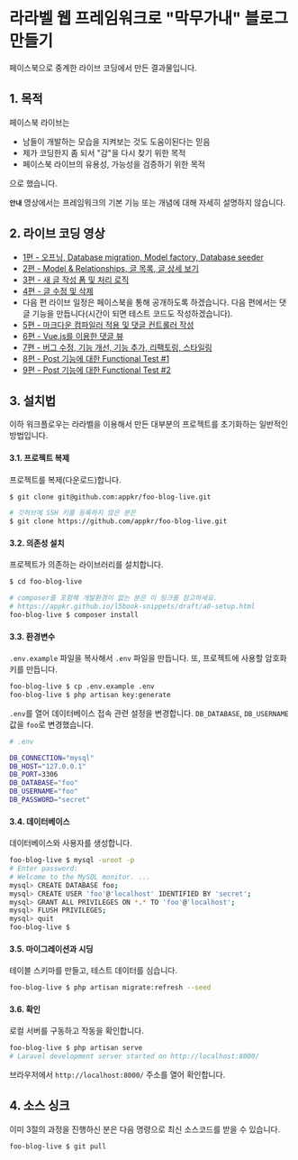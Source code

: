 # 라라벨 웹 프레임워크로 "막무가내" 블로그 만들기

페이스북으로 중계한 라이브 코딩에서 만든 결과물입니다.

## 1. 목적

페이스북 라이브는

-   남들이 개발하는 모습을 지켜보는 것도 도움이된다는 믿음
-   제가 코딩한지 좀 되서 "감"을 다시 찾기 위한 목적
-   페이스북 라이브의 유용성, 가능성을 검증하기 위한 목적

으로 했습니다.

**`안내`** 영상에서는 프레임워크의 기본 기능 또는 개념에 대해 자세히 설명하지 않습니다.

## 2. 라이브 코딩 영상

-   [1편 - 오프닝, Database migration, Model factory, Database seeder](https://www.facebook.com/juwonkimatmedotcom/videos/10202001156626674/)
-   [2편 - Model & Relationships, 글 목록, 글 상세 보기](https://www.facebook.com/juwonkimatmedotcom/videos/10202001339431244/)
-   [3편 - 새 글 작성 폼 및 처리 로직](https://www.facebook.com/juwonkimatmedotcom/videos/10202008678054705/)
-   [4편 - 글 수정 및 삭제](https://www.facebook.com/juwonkimatmedotcom/videos/10202009028823474/)
-   다음 편 라이브 일정은 페이스북을 통해 공개하도록 하겠습니다. 다음 편에서는 댓글 기능을 만듭니다(시간이 되면 테스트 코드도 작성하겠습니다).
-   [5편 - 마크다운 컴파일러 적용 및 댓글 컨트롤러 작성](https://www.facebook.com/juwonkimatmedotcom/videos/10202016151401534/)
-   [6편 - Vue.js를 이용한 댓글 뷰](https://www.facebook.com/juwonkimatmedotcom/videos/10202016604092851/)
-   [7편 - 버그 수정, 기능 개선, 기능 추가, 리팩토링, 스타일링](https://www.facebook.com/juwonkimatmedotcom/videos/10202027493085069/)
-   [8편 - Post 기능에 대한 Functional Test #1](https://www.facebook.com/juwonkimatmedotcom/videos/10202035592967561/)
-   [9편 - Post 기능에 대한 Functional Test #2](https://www.facebook.com/juwonkimatmedotcom/videos/10202035781452273/)

## 3. 설치법

이하 워크플로우는 라라벨을 이용해서 만든 대부분의 프로젝트를 초기화하는 일반적인 방법입니다.

#### 3.1. 프로젝트 복제

프로젝트를 복제(다운로드)합니다.

```sh
$ git clone git@github.com:appkr/foo-blog-live.git

# 깃허브에 SSH 키를 등록하지 않은 분은
$ git clone https://github.com/appkr/foo-blog-live.git
```

#### 3.2. 의존성 설치

프로젝트가 의존하는 라이브러리를 설치합니다.

```sh
$ cd foo-blog-live

# composer를 포함해 개발환경이 없는 분은 이 링크를 참고하세요.
# https://appkr.github.io/l5book-snippets/draft/a0-setup.html
foo-blog-live $ composer install
```

#### 3.3. 환경변수

`.env.example` 파일을 복사해서 `.env` 파일을 만듭니다. 또, 프로젝트에 사용할 암호화 키를 만듭니다.

```sh
foo-blog-live $ cp .env.example .env
foo-blog-live $ php artisan key:generate
```

`.env`를 열어 데이터베이스 접속 관련 설정을 변경합니다. `DB_DATABASE`, `DB_USERNAME` 값을 `foo`로 변경했습니다.

```sh
# .env

DB_CONNECTION="mysql"
DB_HOST="127.0.0.1"
DB_PORT=3306
DB_DATABASE="foo"
DB_USERNAME="foo"
DB_PASSWORD="secret"
```

#### 3.4. 데이터베이스

데이터베이스와 사용자를 생성합니다.

```sh
foo-blog-live $ mysql -uroot -p
# Enter password:
# Welcome to the MySQL monitor. ...
mysql> CREATE DATABASE foo;
mysql> CREATE USER 'foo'@'localhost' IDENTIFIED BY 'secret';
mysql> GRANT ALL PRIVILEGES ON *.* TO 'foo'@'localhost';
mysql> FLUSH PRIVILEGES;
mysql> quit
foo-blog-live $
```

#### 3.5. 마이그레이션과 시딩

테이블 스키마를 만들고, 테스트 데이터를 심습니다.

```sh
foo-blog-live $ php artisan migrate:refresh --seed
```

#### 3.6. 확인

로컬 서버를 구동하고 작동을 확인합니다.

```sh
foo-blog-live $ php artisan serve
# Laravel development server started on http://localhost:8000/
```

브라우저에서 `http://localhost:8000/` 주소를 열어 확인합니다.

## 4. 소스 싱크

이미 3절의 과정을 진행하신 분은 다음 명령으로 최신 소스코드를 받을 수 있습니다.

```sh
foo-blog-live $ git pull
```
